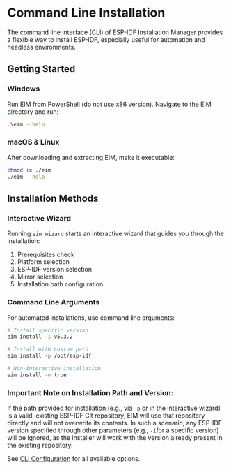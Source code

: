 # Command Line Installation

The command line interface (CLI) of ESP-IDF Installation Manager provides a flexible way to install ESP-IDF, especially useful for automation and headless environments.

## Getting Started

### Windows
Run EIM from PowerShell (do not use x86 version). Navigate to the EIM directory and run:
```bash
.\eim --help
```

### macOS & Linux
After downloading and extracting EIM, make it executable:
```bash
chmod +x ./eim
./eim --help
```

## Installation Methods

### Interactive Wizard
Running `eim wizard` starts an interactive wizard that guides you through the installation:

1. Prerequisites check
2. Platform selection
3. ESP-IDF version selection
4. Mirror selection
5. Installation path configuration

### Command Line Arguments
For automated installations, use command line arguments:

```bash
# Install specific version
eim install -i v5.3.2

# Install with custom path
eim install -p /opt/esp-idf

# Non-interactive installation
eim install -n true
```

### Important Note on Installation Path and Version:
If the path provided for installation (e.g., via `-p` or in the interactive wizard) is a valid, existing ESP-IDF Git repository, EIM will use that repository directly and will not overwrite its contents. In such a scenario, any ESP-IDF version specified through other parameters (e.g., `-i`for a specific version) will be ignored, as the installer will work with the version already present in the existing repository.

See [CLI Configuration](./cli_configuration.md) for all available options.
